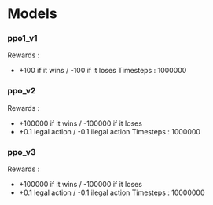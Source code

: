 # Models

### ppo1_v1
Rewards : 
 * +100 if it wins / -100 if it loses
Timesteps : 1000000

### ppo_v2
Rewards :
 * +100000 if it wins / -100000 if it loses
 * +0.1 legal action / -0.1 ilegal action
Timesteps : 1000000 

### ppo_v3
Rewards :
 * +100000 if it wins / -100000 if it loses
 * +0.1 legal action / -0.1 ilegal action
Timesteps : 10000000

